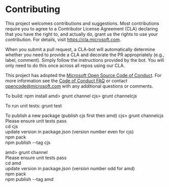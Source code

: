 
# Contributing

This project welcomes contributions and suggestions.  Most contributions require you to agree to a
Contributor License Agreement (CLA) declaring that you have the right to, and actually do, grant us
the rights to use your contribution. For details, visit https://cla.microsoft.com.

When you submit a pull request, a CLA-bot will automatically determine whether you need to provide
a CLA and decorate the PR appropriately (e.g., label, comment). Simply follow the instructions
provided by the bot. You will only need to do this once across all repos using our CLA.

This project has adopted the [Microsoft Open Source Code of Conduct](https://opensource.microsoft.com/codeofconduct/).
For more information see the [Code of Conduct FAQ](https://opensource.microsoft.com/codeofconduct/faq/) or
contact [opencode@microsoft.com](mailto:opencode@microsoft.com) with any additional questions or comments.


To build:
npm install
amd> grunt channel
cjs> grunt channelcjs

To run unit tests:
grunt test

To publish a new package (publish cjs first then amd)
cjs>
  grunt channelcjs  
  Please ensure unit tests pass  
  cd cjs  
  update version in package.json (version number even for cjs)  
  npm pack  
  npm publish --tag cjs  

amd> 
  grunt channel  
  Please ensure unit tests pass  
  cd amd  
  update version in package.json (version number odd for amd)  
  npm pack  
  npm publish --tag amd  
